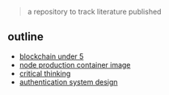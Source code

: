 > a repository to track literature published

## outline
* [blockchain under 5](https://github.com/aakash-rajur/articles/tree/main/blockchain)
* [node production container image](https://github.com/aakash-rajur/articles/tree/main/nodejs-container-image)
* [critical thinking](https://github.com/aakash-rajur/articles/tree/main/critical-thinking)
* [authentication system design](https://github.com/aakash-rajur/articles/tree/main/authentication-sd)
